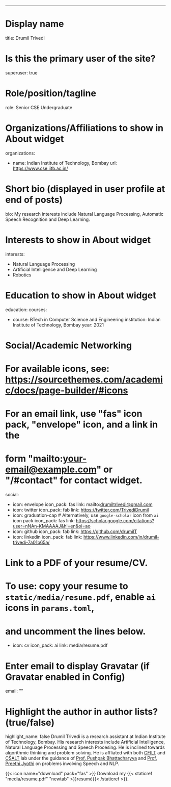 ---
# Display name
title: Drumil Trivedi

# Is this the primary user of the site?
superuser: true

# Role/position/tagline
role: Senior CSE Undergraduate 

# Organizations/Affiliations to show in About widget
organizations:
- name: Indian Institute of Technology, Bombay
  url: https://www.cse.iitb.ac.in/

# Short bio (displayed in user profile at end of posts)
bio: My research interests include Natural Language Processing, Automatic Speech Recognition and Deep Learning.

# Interests to show in About widget
interests:
- Natural Language Processing
- Artificial Intelligence and Deep Learning 
- Robotics

# Education to show in About widget
education:
  courses:
  - course: BTech in Computer Science and Engineering
    institution: Indian Institute of Technology, Bombay
    year: 2021

# Social/Academic Networking
# For available icons, see: https://sourcethemes.com/academic/docs/page-builder/#icons
#   For an email link, use "fas" icon pack, "envelope" icon, and a link in the
#   form "mailto:your-email@example.com" or "/#contact" for contact widget.
social:
- icon: envelope
  icon_pack: fas
  link: mailto:drumiltrivedi@gmail.com
- icon: twitter
  icon_pack: fab
  link: https://twitter.com/TrivediDrumil
- icon: graduation-cap  # Alternatively, use `google-scholar` icon from `ai` icon pack
  icon_pack: fas
  link: https://scholar.google.com/citations?user=nNAn-KMAAAAJ&hl=en&oi=ao
- icon: github
  icon_pack: fab
  link: https://github.com/drumilT
- icon: linkedin
  icon_pack: fab
  link: https://www.linkedin.com/in/drumil-trivedi-7a01b65a/

# Link to a PDF of your resume/CV.
# To use: copy your resume to `static/media/resume.pdf`, enable `ai` icons in `params.toml`, 
# and uncomment the lines below.
 - icon: cv
   icon_pack: ai
   link: media/resume.pdf

# Enter email to display Gravatar (if Gravatar enabled in Config)
email: ""

# Highlight the author in author lists? (true/false)
highlight_name: false
Drumil Trivedi is a research assistant at Indian Institute of Technology, Bombay. His research interests include Artificial Intelligence, Natural Language Processing and Speech Procesing. He is inclined towards algorithmic thinking and problem solving. He is affliated with both <a href="http://www.cfilt.iitb.ac.in/">CFILT</a> and <a href="https://www.cse.iitb.ac.in/~pjyothi/csalt/">CSALT</a> lab under the guidance of
<a href="https://www.cse.iitb.ac.in/~pb/">Prof. Pushpak Bhattacharyya</a> and <a href="https://www.cse.iitb.ac.in/~pjyothi/">Prof. Preethi Jyothi</a> on problems involving Speech and NLP.



{{< icon name="download" pack="fas" >}} Download my {{< staticref "media/resume.pdf" "newtab" >}}resumé{{< /staticref >}}.
